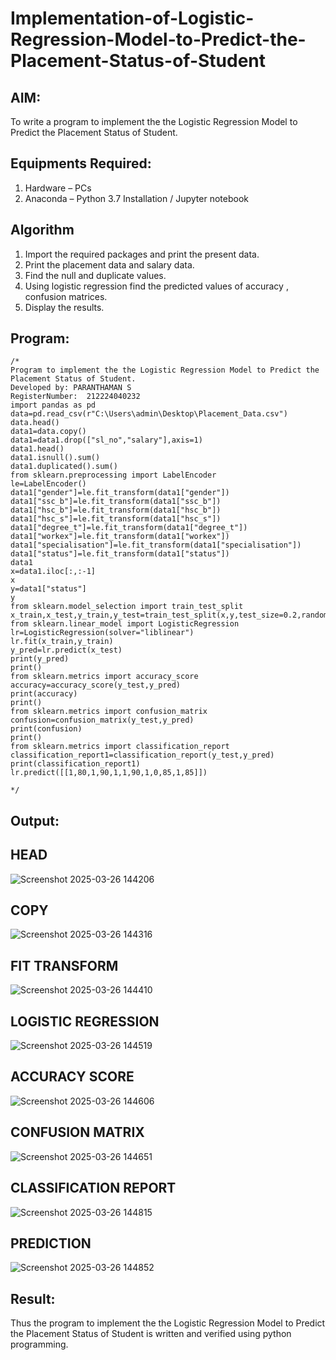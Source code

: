 # Implementation-of-Logistic-Regression-Model-to-Predict-the-Placement-Status-of-Student

## AIM:
To write a program to implement the the Logistic Regression Model to Predict the Placement Status of Student.

## Equipments Required:
1. Hardware – PCs
2. Anaconda – Python 3.7 Installation / Jupyter notebook

## Algorithm
1. Import the required packages and print the present data.
2. Print the placement data and salary data.
3. Find the null and duplicate values.
4. Using logistic regression find the predicted values of accuracy , confusion matrices.
5. Display the results.
## Program:
```
/*
Program to implement the the Logistic Regression Model to Predict the Placement Status of Student.
Developed by: PARANTHAMAN S
RegisterNumber:  212224040232
import pandas as pd
data=pd.read_csv(r"C:\Users\admin\Desktop\Placement_Data.csv")
data.head()
data1=data.copy()
data1=data1.drop(["sl_no","salary"],axis=1)
data1.head()
data1.isnull().sum()
data1.duplicated().sum()
from sklearn.preprocessing import LabelEncoder
le=LabelEncoder()
data1["gender"]=le.fit_transform(data1["gender"])
data1["ssc_b"]=le.fit_transform(data1["ssc_b"])
data1["hsc_b"]=le.fit_transform(data1["hsc_b"])
data1["hsc_s"]=le.fit_transform(data1["hsc_s"])
data1["degree_t"]=le.fit_transform(data1["degree_t"])
data1["workex"]=le.fit_transform(data1["workex"])
data1["specialisation"]=le.fit_transform(data1["specialisation"])
data1["status"]=le.fit_transform(data1["status"])
data1
x=data1.iloc[:,:-1]
x
y=data1["status"]
y
from sklearn.model_selection import train_test_split
x_train,x_test,y_train,y_test=train_test_split(x,y,test_size=0.2,random_state=0)
from sklearn.linear_model import LogisticRegression
lr=LogisticRegression(solver="liblinear")
lr.fit(x_train,y_train)
y_pred=lr.predict(x_test)
print(y_pred)
print()
from sklearn.metrics import accuracy_score
accuracy=accuracy_score(y_test,y_pred)
print(accuracy)
print()
from sklearn.metrics import confusion_matrix
confusion=confusion_matrix(y_test,y_pred)
print(confusion)
print()
from sklearn.metrics import classification_report
classification_report1=classification_report(y_test,y_pred)
print(classification_report1)
lr.predict([[1,80,1,90,1,1,90,1,0,85,1,85]])

*/
```

## Output:
## HEAD
![Screenshot 2025-03-26 144206](https://github.com/user-attachments/assets/f729fe26-5aa2-4866-a949-45f664ff73c4)
## COPY
![Screenshot 2025-03-26 144316](https://github.com/user-attachments/assets/459b6e07-ff74-4b66-b4a2-770005c8d583)
## FIT TRANSFORM
![Screenshot 2025-03-26 144410](https://github.com/user-attachments/assets/13628126-f9cd-44e0-9b84-6986622fbd2c)
## LOGISTIC REGRESSION
![Screenshot 2025-03-26 144519](https://github.com/user-attachments/assets/86b7cd1e-82a5-4e7c-8d98-a0de1cd28bc8)
## ACCURACY SCORE
![Screenshot 2025-03-26 144606](https://github.com/user-attachments/assets/55748601-ed47-4acc-897b-b6d819a38e9a)
## CONFUSION MATRIX
![Screenshot 2025-03-26 144651](https://github.com/user-attachments/assets/eff6224f-350a-41c4-929e-170b339b9184)
## CLASSIFICATION REPORT
![Screenshot 2025-03-26 144815](https://github.com/user-attachments/assets/85b21aa8-1ae4-4961-98be-f9b97f57871a)
## PREDICTION
![Screenshot 2025-03-26 144852](https://github.com/user-attachments/assets/a8cb52fb-f9f9-4af6-aaaa-b31df611d36f)

## Result:
Thus the program to implement the the Logistic Regression Model to Predict the Placement Status of Student is written and verified using python programming.
